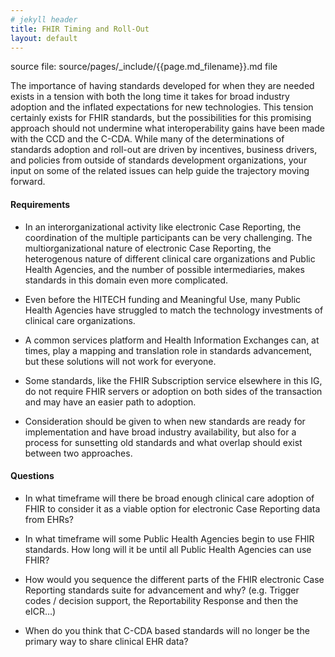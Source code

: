 ```yaml
---
# jekyll header
title: FHIR Timing and Roll-Out
layout: default
---
```


<!-- { :.no_toc } -->

<!-- TOC  the css styling for this is \pages\assets\css\project.css under 'markdown-toc'-->

<!-- * Do not remove this line (it will not be displayed)
{:toc} -->


<!-- end TOC -->


source file: source/pages/\_include/{{page.md_filename}}.md  file


The importance of having standards developed for when they are needed
exists in a tension with both the long time it takes for broad industry
adoption and the inflated expectations for new technologies. This
tension certainly exists for FHIR standards, but the possibilities for
this promising approach should not undermine what interoperability gains
have been made with the CCD and the C-CDA. While many of the
determinations of standards adoption and roll-out are driven by
incentives, business drivers, and policies from outside of standards
development organizations, your input on some of the related issues can
help guide the trajectory moving forward.

#### Requirements

  - In an interorganizational activity like electronic Case Reporting,
    the coordination of the multiple participants can be very
    challenging. The multiorganizational nature of electronic Case
    Reporting, the heterogenous nature of different clinical care
    organizations and Public Health Agencies, and the number of possible
    intermediaries, makes standards in this domain even more
    complicated.

  - Even before the HITECH funding and Meaningful Use, many Public
    Health Agencies have struggled to match the technology investments
    of clinical care organizations.

  - A common services platform and Health Information Exchanges can, at
    times, play a mapping and translation role in standards advancement,
    but these solutions will not work for everyone.

  - Some standards, like the FHIR Subscription service elsewhere in this
    IG, do not require FHIR servers or adoption on both sides of the
    transaction and may have an easier path to adoption.

  - Consideration should be given to when new standards are ready for
    implementation and have broad industry availability, but also for a
    process for sunsetting old standards and what overlap should exist
    between two approaches.

#### Questions

  - In what timeframe will there be broad enough clinical care adoption
    of FHIR to consider it as a viable option for electronic Case
    Reporting data from EHRs?

  - In what timeframe will some Public Health Agencies begin to use FHIR
    standards. How long will it be until all Public Health Agencies can
    use FHIR?

  - How would you sequence the different parts of the FHIR electronic
    Case Reporting standards suite for advancement and why? (e.g.
    Trigger codes / decision support, the Reportability Response and
    then the eICR…)

  - When do you think that C-CDA based standards will no longer be the
    primary way to share clinical EHR data?
